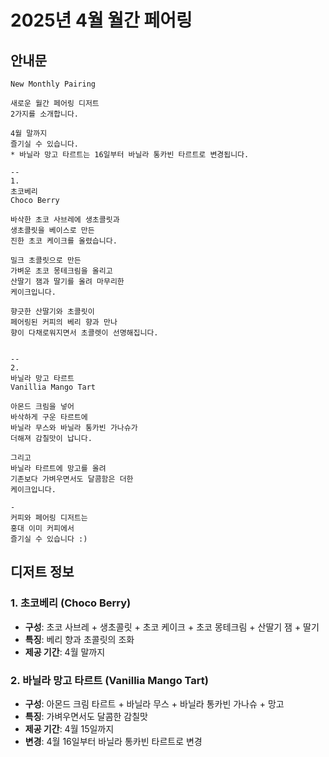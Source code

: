 # 2025년 4월 월간 페어링

## 안내문

```
New Monthly Pairing
⠀
새로운 월간 페어링 디저트
2가지를 소개합니다.
⠀
4월 말까지
즐기실 수 있습니다.
* 바닐라 망고 타르트는 16일부터 바닐라 통카빈 타르트로 변경됩니다.
⠀
--
1.
초코베리
Choco Berry
⠀
바삭한 초코 사브레에 생초콜릿과
생초콜릿을 베이스로 만든
진한 초코 케이크를 올렸습니다.
⠀
밀크 초콜릿으로 만든
가벼운 초코 몽테크림을 올리고
산딸기 잼과 딸기를 올려 마무리한
케이크입니다.
⠀
향긋한 산딸기와 초콜릿이
페어링된 커피의 베리 향과 만나
향이 다채로워지면서 초콜렛이 선명해집니다.
⠀
⠀
--
2.
바닐라 망고 타르트
Vanillia Mango Tart
⠀
아몬드 크림을 넣어
바삭하게 구운 타르트에
바닐라 무스와 바닐라 통카빈 가나슈가
더해져 감칠맛이 납니다.
⠀
그리고
바닐라 타르트에 망고를 올려
기존보다 가벼우면서도 달콤함은 더한
케이크입니다.
⠀
-
커피와 페어링 디저트는
홍대 이미 커피에서
즐기실 수 있습니다 :)
```

## 디저트 정보

### 1. 초코베리 (Choco Berry)
- **구성**: 초코 사브레 + 생초콜릿 + 초코 케이크 + 초코 몽테크림 + 산딸기 잼 + 딸기
- **특징**: 베리 향과 초콜릿의 조화
- **제공 기간**: 4월 말까지

### 2. 바닐라 망고 타르트 (Vanillia Mango Tart)
- **구성**: 아몬드 크림 타르트 + 바닐라 무스 + 바닐라 통카빈 가나슈 + 망고
- **특징**: 가벼우면서도 달콤한 감칠맛
- **제공 기간**: 4월 15일까지
- **변경**: 4월 16일부터 바닐라 통카빈 타르트로 변경
